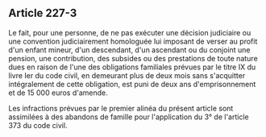 Article 227-3
----
Le fait, pour une personne, de ne pas exécuter une décision judiciaire ou une
convention judiciairement homologuée lui imposant de verser au profit d'un
enfant mineur, d'un descendant, d'un ascendant ou du conjoint une pension, une
contribution, des subsides ou des prestations de toute nature dues en raison de
l'une des obligations familiales prévues par le titre IX du livre Ier du code
civil, en demeurant plus de deux mois sans s'acquitter intégralement de cette
obligation, est puni de deux ans d'emprisonnement et de 15 000 euros d'amende.

Les infractions prévues par le premier alinéa du présent article sont assimilées
à des abandons de famille pour l'application du 3° de l'article 373 du code
civil.
